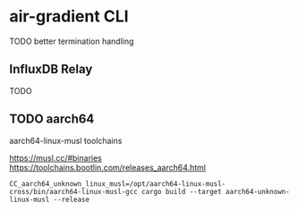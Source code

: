 # air-gradient CLI

TODO 
better termination handling

## InfluxDB Relay

TODO 

## TODO aarch64

aarch64-linux-musl toolchains

https://musl.cc/#binaries
https://toolchains.bootlin.com/releases_aarch64.html

```
CC_aarch64_unknown_linux_musl=/opt/aarch64-linux-musl-cross/bin/aarch64-linux-musl-gcc cargo build --target aarch64-unknown-linux-musl --release
```

